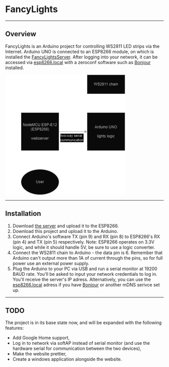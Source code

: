# FancyLights
___
## Overview
FancyLights is an Arduino project for controlling WS2811 LED strips via the Internet. Arduino UNO is connected to an ESP8266 module, on which is installed the [FancyLightsServer](https://github.com/kbolembach/FancyLightsServer). After logging into your network, it can be accessed via [esp8266.local](esp8266.local) with a zeroconf software such as [Bonjour](https://en.wikipedia.org/wiki/Bonjour_(software)) installed. 

![Flowchart](flowchart.png)

___
## Installation
1. Download [the server](https://github.com/kbolembach/FancyLightsServer) and upload it to the ESP8266.
2. Download this project and upload it to the Arduino.
3. Connect Arduino's software TX (pin 9) and RX (pin 8) to ESP8266's RX (pin 4) and TX (pin 5) respectively. Note: ESP8266 operates on 3.3V logic, and while it should handle 5V, be sure to use a logic converter.
4. Connect the WS2811 chain to Arduino - the data pin is 6. Remember that Arduino can't output more than 1A of current through the pins, so for full power use an external power supply.
5. Plug the Arduino to your PC via USB and run a serial monitor at 19200 BAUD rate. You'll be asked to input your network credentials to log in. You'll receive the server's IP adress.
Alternatively, you can use the [esp8266.local](esp8266.local) adress if you have [Bonjour](https://developer.apple.com/bonjour/) or another mDNS serivce set up.

___ 
## TODO
The project is in its base state now, and will be expanded with the following features:
- Add Google Home support,
- Log in to network via softAP instead of serial monitor (and use the hardware serial for communication between the two devices),
- Make the website prettier,
- Create a windows application alongside the website.